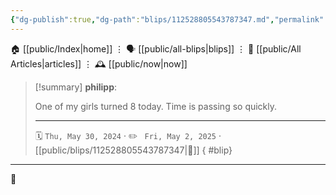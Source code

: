```yaml
---
{"dg-publish":true,"dg-path":"blips/112528805543787347.md","permalink":"/blips/112528805543787347/","title":"philipp on mastodon @ 2024-05-30"}
---
```



<div class="transclusion internal-embed is-loaded"><div class="markdown-embed">




🏠 [[public/Index\|home]]  ⋮ 🗣️ [[public/all-blips\|blips]] ⋮  📝 [[public/All Articles\|articles]]  ⋮ 🕰️ [[public/now\|now]]


</div></div>


> [!summary] **philipp**:
>
> One of my girls turned 8 today. Time is passing so quickly.
> - - -
>
> 🗓️ <code>Thu, May 30, 2024</code>  · ✏️ <code> Fri, May 2, 2025</code>  · [[public/blips/112528805543787347\|🔗]]
{ #blip}


- - -

 👾
